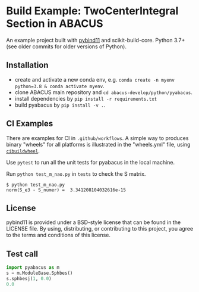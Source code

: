 Build Example: TwoCenterIntegral Section in ABACUS
==============

An example project built with [pybind11](https://github.com/pybind/pybind11)
and scikit-build-core. Python 3.7+ (see older commits for older versions of
Python).


Installation
------------

- create and activate a new conda env, e.g. `conda create -n myenv python=3.8 & conda activate myenv`.
- clone ABACUS main repository and `cd abacus-develop/python/pyabacus`.
- install dependencies by `pip install -r requirements.txt`
- build pyabacus by `pip install -v .`.


CI Examples
-----------

There are examples for CI in `.github/workflows`. A simple way to produces
binary "wheels" for all platforms is illustrated in the "wheels.yml" file,
using [`cibuildwheel`][].

Use `pytest` to run all the unit tests for pyabacus in the local machine.

Run `python test_m_nao.py` in `tests` to check the S matrix.

```shell
$ python test_m_nao.py 
norm(S_e3 - S_numer) =  3.341208104032616e-15
```

License
-------

pybind11 is provided under a BSD-style license that can be found in the LICENSE
file. By using, distributing, or contributing to this project, you agree to the
terms and conditions of this license.

Test call
---------

```python
import pyabacus as m
s = m.ModuleBase.Sphbes()
s.sphbesj(1, 0.0)
0.0
```

[`cibuildwheel`]:          https://cibuildwheel.readthedocs.io